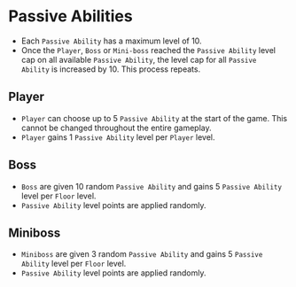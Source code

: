 # Passive Abilities

- Each `Passive Ability` has a maximum level of 10.
- Once the `Player`, `Boss` or `Mini-boss` reached the `Passive Ability` level cap on all available `Passive Ability`, the level cap for all `Passive Ability` is increased by 10. This process repeats.

## Player

- `Player` can choose up to 5 `Passive Ability` at the start of the game. This cannot be changed throughout the entire gameplay.
- `Player` gains 1 `Passive Ability` level per `Player` level.

## Boss

- `Boss` are given 10 random `Passive Ability` and gains 5 `Passive Ability` level per `Floor` level.
- `Passive Ability` level points are applied randomly.

## Miniboss

- `Miniboss` are given 3 random `Passive Ability` and gains 5 `Passive Ability` level per `Floor` level.
- `Passive Ability` level points are applied randomly.
